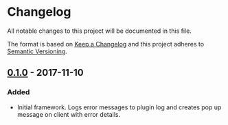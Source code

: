 # Changelog
All notable changes to this project will be documented in this file.

The format is based on [Keep a Changelog](http://keepachangelog.com/en/1.0.0/)
and this project adheres to [Semantic Versioning](http://semver.org/spec/v2.0.0.html).

## [0.1.0] - 2017-11-10
### Added
- Initial framework. Logs error messages to plugin log and creates pop up message on client with error details.

[0.1.0]: https://github.com/jneilliii/OctoPrint-FirmwareErrorHandler/tree/0.1.0
